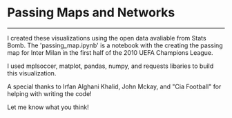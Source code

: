 # Passing Maps and Networks

---

I created these visualizations using the open data avaliable from Stats Bomb.
The 'passing_map.ipynb' is a notebook with the creating the passing map for Inter Milan in the first half 
of the 2010 UEFA Champions League. 

I used mplsoccer, matplot, pandas, numpy, and requests libaries to build this visualization. 

A special thanks to Irfan Alghani Khalid, John Mckay, and "Cia Football" for helping with writing the code! 

Let me know what you think! 
